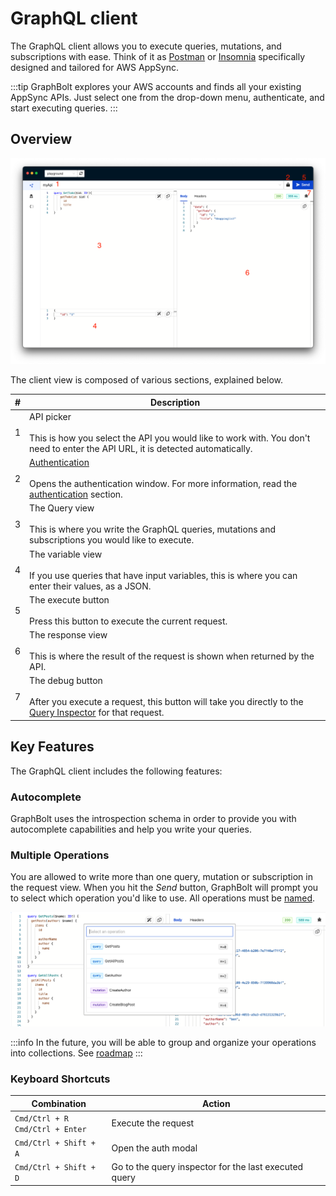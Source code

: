 # GraphQL client

The GraphQL client allows you to execute queries, mutations, and subscriptions with ease. Think of it as [Postman](https://www.postman.com/) or [Insomnia](https://insomnia.rest/) specifically designed and tailored for AWS AppSync.

:::tip
GraphBolt explores your AWS accounts and finds all your existing AppSync APIs. Just select one from the drop-down menu, authenticate, and start executing queries.
:::

## Overview 

![GraphBolt GraphQL client](img/graphql-client.png)

The client view is composed of various sections, explained below.

| # | Description |
|--|--|
| 1 | API picker<br/><br/> This is how you select the API you would like to work with. You don't need to enter the API URL, it is detected automatically. | 
| 2 | [Authentication](./authentication)<br/><br/>Opens the authentication window. For more information, read the [authentication](./authentication) section.
| 3 | The Query view<br/><br/>This is where you write the GraphQL queries, mutations and subscriptions you would like to execute.  |
| 4 | The variable view<br/><br/>If you use queries that have input variables, this is where you can enter their values, as a JSON. |
| 5 | The execute button<br/><br/>Press this button to execute the current request. |
| 6 | The response view<br/><br/>This is where the result of the request is shown when returned by the API. |
| 7 | The debug button<br/><br/>After you execute a request, this button will take you directly to the [Query Inspector](/query-inspector/query-details) for that request.

## Key Features

The GraphQL client includes the following features:

### Autocomplete

GraphBolt uses the introspection schema in order to provide you with autocomplete capabilities and help you write your queries.

### Multiple Operations

You are allowed to write more than one query, mutation or subscription in the request view. When you hit the _Send_ button, GraphBolt will prompt you to select which operation you'd like to use. All operations must be [named](https://graphql.org/learn/queries/#operation-name).

![Multiple Operations](./img/multiple-operations.png)

:::info
In the future, you will be able to group and organize your operations into collections. See [roadmap](https://github.com/orgs/graphboltdev/projects/1/views/1?query=is%3Aopen+sort%3Aupdated-desc&filterQuery=colle&pane=issue&itemId=11954307)
:::

### Keyboard Shortcuts

| Combination | Action |
| -- | -- |
| `Cmd/Ctrl + R`<br/>`Cmd/Ctrl + Enter` | Execute the request |
| `Cmd/Ctrl + Shift + A` | Open the auth modal |
| `Cmd/Ctrl + Shift + D` | Go to the query inspector for the last executed query |
